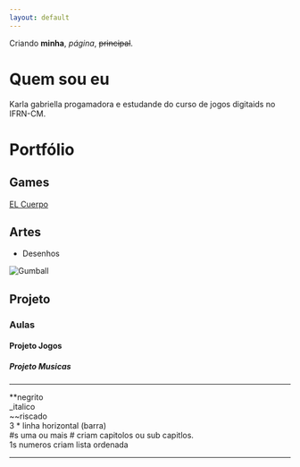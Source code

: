 ```yaml
---
layout: default
---
```


Criando  **minha**, _página_, ~~principal~~.  

# Quem sou eu

Karla gabriella progamadora e estudande do curso de jogos digitaids no IFRN-CM.

# Portfólio

## Games
[EL Cuerpo](https://karlagabriella.github.io/El%20Cuerpo/)  


## Artes
* Desenhos

![Gumball](https://img00.deviantart.net/e55c/i/2015/289/f/c/gumball_pixelart_by_sweetsncake-d9daonh.png)

## Projeto
### Aulas
#### Projeto Jogos
##### Projeto Musicas

* * *

**negrito    
_italico    
~~riscado    
3 * linha horizontal (barra)  
#s uma ou mais # criam capitolos ou sub capitlos.  
1s numeros criam lista ordenada

* * *
